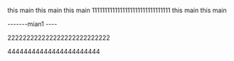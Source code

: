 
this main
this main
this main
1111111111111111111111111111111
this main
this main


-------mian1 ----

222222222222222222222222222

44444444444444444444444
